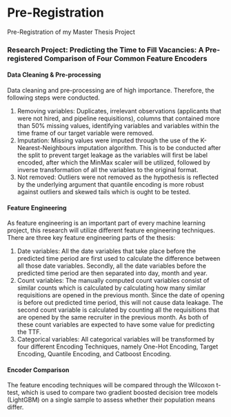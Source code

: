 # Pre-Registration
 Pre-Registration of my Master Thesis Project

### Research Project: Predicting the Time to Fill Vacancies: A Pre-registered Comparison of Four Common Feature Encoders

#### Data Cleaning & Pre-processing
Data cleaning and pre-processing are of high importance. Therefore, the following steps were conducted.
1.	Removing variables: Duplicates, irrelevant observations (applicants that were not hired, and pipeline requisitions), columns that contained more than 50% missing values, identifying variables and variables within the time frame of our target variable were removed. 
2.	Imputation: Missing values were imputed through the use of the K-Nearest-Neighbours imputation algorithm. This is to be conducted after the split to prevent target leakage as the variables will first be label encoded, after which the MinMax scaler will be utilized, followed by inverse transformation of all the variables to the original format. 
3.	Not removed: Outliers were not removed as the hypothesis is reflected by the underlying argument that quantile encoding is more robust against outliers and skewed tails which is ought to be tested. 

#### Feature Engineering
As feature engineering is an important part of every machine learning project, this research will utilize different feature engineering techniques. There are three key feature engineering parts of the thesis:
1.	Date variables: All the date variables that take place before the predicted time period are first used to calculate the difference between all those date variables. Secondly, all the date variables before the predicted time period are then separated into day, month and year.
2.	Count variables: The manually computed count variables consist of similar counts which is calculated by calculating how many similar requisitions are opened in the previous month. Since the date of opening is before out predicted time period, this will not cause data leakage. The second count variable is calculated by counting all the requisitions that are opened by the same recruiter in the previous month. As both of these count variables are expected to have some value for predicting the TTF.
3.	Categorical variables: All categorical variables will be transformed by four different Encoding Techniques, namely One-Hot Encoding, Target Encoding, Quantile Encoding, and Catboost Encoding. 

#### Encoder Comparison
The feature encoding techniques will be compared through the Wilcoxon t-test, which is used to compare two gradient boosted decision tree models (LightGBM) on a single sample to assess whether their population means differ. 


